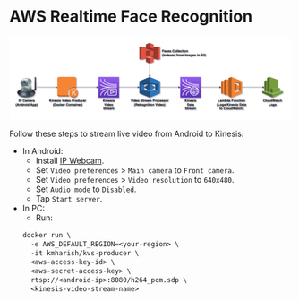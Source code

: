 # AWS Realtime Face Recognition

![](AWS%20Realtime%20Face%20Recognition.png)

Follow these steps to stream live video from Android to Kinesis:

- In Android:
  - Install [IP Webcam](https://play.google.com/store/apps/details?id=com.pas.webcam).
  - Set `Video preferences` > `Main camera` to `Front camera`.
  - Set `Video preferences` > `Video resolution` to `640x480`.
  - Set `Audio mode` to `Disabled`.
  - Tap `Start server`.
- In PC:
  - Run:
  ```
  docker run \
    -e AWS_DEFAULT_REGION=<your-region> \
    -it kmharish/kvs-producer \
    <aws-access-key-id> \
    <aws-secret-access-key> \
    rtsp://<android-ip>:8080/h264_pcm.sdp \
    <kinesis-video-stream-name>
  ```
